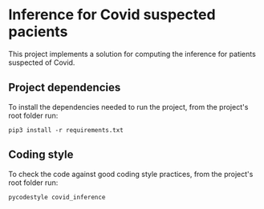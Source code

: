 # Inference for Covid suspected pacients
This project implements a solution for computing the inference for patients suspected of Covid.

## Project dependencies
To install the dependencies needed to run the project, from the project's root folder run:
```
pip3 install -r requirements.txt
```

## Coding style
To check the code against good coding style practices, from the project's root folder run:
```
pycodestyle covid_inference
```
